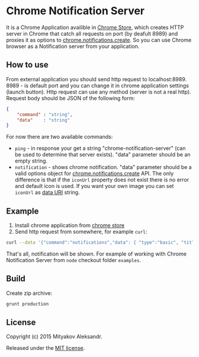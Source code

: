 # Chrome Notification Server

It is a Chrome Application availible in [Chrome Store](https://chrome.google.com/webstore/detail/chrome-notification-serve/cahgolnbmcechdpojohdlcjbnhadfbne?utm_source=chrome-ntp-icon), which creates HTTP server in Chrome that catch all requests on port (by deafult 8989) and proxies it as options to 
[chrome.notifications.create](https://developer.chrome.com/apps/notifications#method-create). So you can use Chrome browser as a Notification server from your application.

## How to use

From external application you should send http request to localhost:8989. 8989 - is default port and you can change it in chrome application settings (launch button). Http request can use any method (server is not a real http). Request body should be JSON of the following form:
```json
{
    "command" : "string",
    "data"    : "string"
}
```
For now there are two available commands: 
* `ping` - in response your get a string "chrome-notification-server" (can be used to determine that server exists). "data" parameter should be an empty string.
* `notification` - shows chrome notification. "data" parameter should be a valid options object for  [chrome.notifications.create](https://developer.chrome.com/apps/notifications#method-create) API. The only difference is that if the `iconUrl` property does not exist there is no error and default icon is used. If you want your own image you can set `iconUrl` as [data URI](https://developer.mozilla.org/en-US/docs/Web/HTTP/data_URIs) string.

## Example
1. Install chrome application from [chrome store](https://chrome.google.com/webstore/detail/chrome-notification-serve/cahgolnbmcechdpojohdlcjbnhadfbne?utm_source=chrome-ntp-icon)
2. Send http request from somewhere, for example `curl`:
```sh
curl --data '{"command":"notifications","data": { "type":"basic", "title":"Message", "message":"Hello!" } }' localhost:8989
```
That's all, notification will be shown. For example of working with Chrome Notification Server from `node` checkout folder `examples`.

## Build
Create zip archive:
```sh
grunt production
```

## License
Copyright (c) 2015 Mityakov Aleksandr.

Released under the [MIT license](https://tldrlegal.com/license/mit-license).